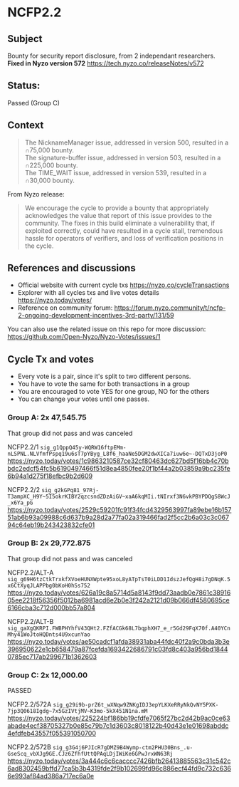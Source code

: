 # NCFP2.2

## Subject

Bounty for security report disclosure, from 2 independant researchers.  
**Fixed in Nyzo version 572** https://tech.nyzo.co/releaseNotes/v572

## Status:

Passed (Group C)

## Context

> The NicknameManager issue, addressed in version 500, resulted in a ∩75,000 bounty.  
> The signature-buffer issue, addressed in version 503, resulted in a ∩225,000 bounty.  
> The TIME_WAIT issue, addressed in version 539, resulted in a ∩30,000 bounty.

From Nyzo release:  
> We encourage the cycle to provide a bounty that appropriately acknowledges the value that report of this issue provides to the community. The fixes in this build eliminate a vulnerability that, if exploited correctly, could have resulted in a cycle stall, tremendous hassle for operators of verifiers, and loss of verification positions in the cycle.

## References and discussions

- Official website with current cycle txs https://nyzo.co/cycleTransactions
- Explorer with all cycles txs and live votes details https://nyzo.today/votes/
- Reference on community forum: https://forum.nyzo.community/t/ncfp-2-ongoing-development-incentives-3rd-party/131/59

You can also use the related issue on this repo for more discussion: https://github.com/Open-Nyzo/Nyzo-Votes/issues/1

## Cycle Tx and votes

- Every vote is a pair, since it's split to two different persons.  
- You have to vote the same for both transactions in a group
- You are encouraged to vote YES for one group, NO for the others
- You can change your votes until one passes.

### Group A: 2x 47,545.75

That group did not pass and was canceled

NCFP2.2/1 `sig_g1QppQ45y-WQRW16ftpEMm-nLSPNL.NLVfmfPspq19u6sT7pYByg_L8f6_haaNe5DGM2dwXICa7iuw6e~-DQTxD3joP0`  
https://nyzo.today/votes/1c9863210587ce32cf80463dc627bd5f16bb4c70bbdc2edcf54fc5b6190497466f51d8ea4850fee20f1bf44a2b03859a9bc235fe6b94a1d275f18efbc9b2d609

NCFP2.2/2 `sig_g2kGPq81_97Rj-T3ampXC_H9Y~5I5okrKIBY2qzcsndZDzAiGV~xaA6kqMIi.tNIrxf3N6vkPBYPDQgS8WcJ_x6Ya_pG`  
https://nyzo.today/votes/2529c59201fc91f34fcd4329563997fa89ebe16b15751ab6b93a09988c6d637b9a28d2a77fa02a319466fad2f5cc2b6a03c3c06794c64eb19b243423832cfe01

### Group B: 2x 29,772.875

That group did not pass and was canceled

NCFP2.2/ALT-A `sig_g69H6tzCtkTrxkfXVoeHUNXWpte95xoL8yATpTsT0iLDD1IdszJefQgH8i7gDNqK.5x6CtXyqJLAPPbg0bKoH0hSs752`  
https://nyzo.today/votes/626a19c8a5714d5a8143f9dd73aadb0e7861c3891605ee2218f56356f5012ba6981acd6e2b0e3f242a2121d09b066df4580695ce6166cba3c712d000bb57a804

NCFP2.2/ALT-B `sig_gaXgQKRPI.FWBPHYhfV43QHt2.FZfACGk68L7bqphXH7_e_r5Gd29FqX70f.A40YCnMhy41WoJtoHQDnts4U9xcunYao`  
https://nyzo.today/votes/ae50cadcf1afda38931aba44fdc40f2a9c0bda3b3e396950622e1cb658479a87fcefda1693422686791c03fd8c403a956bd18440785ec717ab299671b1362603

### Group C: 2x 12,000.00

PASSED

NCFP2.2/572A `sig_g29i9b-prZ6t_wXNqw9ZNKgIDJ3epYLKXeRRyNkQvNY5PXK-7jp3Q0618Igdg~7x5GzIVtjMV~K3mo-5kX451N1na.mM`  
https://nyzo.today/votes/225224bf186bb19cfdfe7065f27bc2d42b9ac0ce63abade4ecf38705327b0e85c79b7c1d3603c8018122b40d43e1e01698abddc4efdfeb43557f055391050700

NCFP2.2/572B `sig_g3G4j6PJIcR7gDMZ9B4Wymp-ctm2PHU30Bns_.u-GseScq_vbXJg9GE.CJz6ZfhfUttQPAqLDjIWiKe6GPwJrxWN63Rj`  
https://nyzo.today/votes/3a444c6c6cacccc7426bfb26413885563c31c542c6ad8302459bffd77ca5b3b4319fde2f9b102699fd96c886ecf44fd9c732c6366e993af84ad386a717ec6a0e


